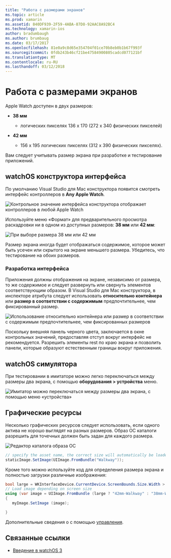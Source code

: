```yaml
---
title: "Работа с размерами экранов"
ms.topic: article
ms.prod: xamarin
ms.assetid: 840DF939-2F59-4ABA-87D8-92AAC8A92BC4
ms.technology: xamarin-ios
author: bradumbaugh
ms.author: brumbaug
ms.date: 03/17/2017
ms.openlocfilehash: 81e0a9c8d65e354704f01ce70b8eb0b1b67f993f
ms.sourcegitcommit: 0fdb243b46cf21be47584900805cadcd077121bf
ms.translationtype: MT
ms.contentlocale: ru-RU
ms.lasthandoff: 03/12/2018
---
```

# <a name="working-with-screen-sizes"></a>Работа с размерами экранов

Apple Watch доступен в двух размеров:

- **38 мм**
  - логических пикселях 136 x 170 (272 x 340 физических пикселей)

- **42 мм**
  - 156 x 195 логических пикселях (312 x 390 физических пикселях).

Вам следует учитывать размер экрана при разработке и тестирование приложений.

## <a name="watchos-interface-designer"></a>watchOS конструктора интерфейса

По умолчанию Visual Studio для Mac конструктора появится смотреть интерфейс контроллеров в **Any Apple Watch**.

![](screen-sizes-images/screen-any-sml.png "Контрольное значение интерфейса конструктора отображает контроллеров в любой Apple Watch")

Используйте меню «Формат» для предварительного просмотра раскадровки ни в одном из доступных размеров: **38 мм** или **42 мм**:

![](screen-sizes-images/screen-menu-sml.png "При выборе размера 38 мм или 42 мм")

Размер экрана иногда будет отображаться содержимое, которое может быть усечен или скрытого на экране меньшего размера.
Убедитесь, что тестирование на обоих размеров.


### <a name="interface-design"></a>Разработка интерфейса

Приложения должны отображения на экране, независимо от размера, то же содержимое и следует развернуть или свернуть элементов соответствующим образом. В Visual Studio для Mac конструктора, в инспекторе атрибута следует использовать **относительно контейнера** или **размер в соответствии с содержимым** предпочтительнее, чем фиксированный размер.

![](screen-sizes-images/sizeattributepanel-sml.png "Использование относительно контейнера или размер в соответствии с содержимым предпочтительнее, чем фиксированных размеров")

Поскольку внешняя панель черного цвета, заключается в окне контрольных значений, предоставляя отступ вокруг интерфейс не рекомендуется. Разрешить элементы rest по краю экрана и позволить панели, которые образуют естественным границы вокруг приложения.


## <a name="watchos-simulator"></a>watchOS симулятора

При тестировании в имитаторе можно легко переключаться между размеры два экрана, с помощью **оборудования > устройства** меню.

![](screen-sizes-images/simulator.png "Имитатор можно переключаться между размеры два экрана, с помощью меню «устройства»")


## <a name="image-resources"></a>Графические ресурсы

Несколько графических ресурсов следует использовать, если одного актива не хорошо выглядят на разных размеров. Образ ОС каталоги разрешить для точечных должен быть задан для каждого размера.

![](screen-sizes-images/images-xcassets.png "Редактор каталога образа ОС")

```csharp
// specify the asset name, the correct size will automatically be loaded
staticImage.SetImage(UIImage.FromBundle("Walkway"));
```

Кроме того можно используйте код для определения размера экрана и полностью загрузки различные изображения:

```csharp
bool large = WKInterfaceDevice.CurrentDevice.ScreenBounds.Size.Width > 136.0;
// Load image depending on screen size
using (var image = UIImage.FromBundle (large ? "42mm-Walkway" : "38mm-Walkway"))
{
   myImage.SetImage (image);

}
```

Дополнительные сведения о с помощью [управления](~/ios/watchos/user-interface/image.md).



## <a name="related-links"></a>Связанные ссылки

- [Введение в watchOS 3](~/ios/watchos/platform/introduction-to-watchos3/index.md)
